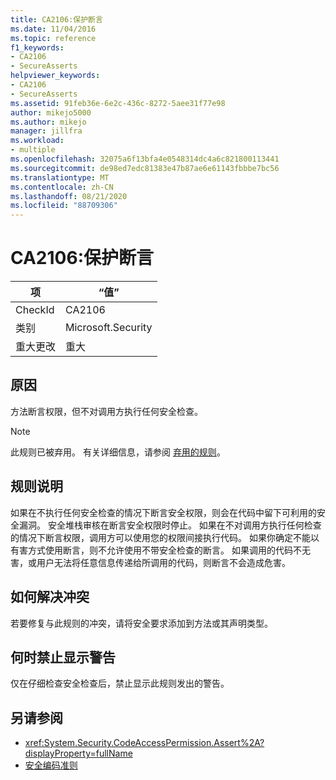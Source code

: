```yaml
---
title: CA2106:保护断言
ms.date: 11/04/2016
ms.topic: reference
f1_keywords:
- CA2106
- SecureAsserts
helpviewer_keywords:
- CA2106
- SecureAsserts
ms.assetid: 91feb36e-6e2c-436c-8272-5aee31f77e98
author: mikejo5000
ms.author: mikejo
manager: jillfra
ms.workload:
- multiple
ms.openlocfilehash: 32075a6f13bfa4e0548314dc4a6c821800113441
ms.sourcegitcommit: de98ed7edc81383e47b87ae6e61143fbbbe7bc56
ms.translationtype: MT
ms.contentlocale: zh-CN
ms.lasthandoff: 08/21/2020
ms.locfileid: "88709306"
---
```

# <a name="ca2106-secure-asserts"></a>CA2106:保护断言

|项|“值”|
|-|-|
|CheckId|CA2106|
|类别|Microsoft.Security|
|重大更改|重大|

## <a name="cause"></a>原因
方法断言权限，但不对调用方执行任何安全检查。

> [!NOTE]
> 此规则已被弃用。 有关详细信息，请参阅 [弃用的规则](fxcop-rule-port-status.md#deprecated-rules)。

## <a name="rule-description"></a>规则说明
如果在不执行任何安全检查的情况下断言安全权限，则会在代码中留下可利用的安全漏洞。 安全堆栈审核在断言安全权限时停止。 如果在不对调用方执行任何检查的情况下断言权限，调用方可以使用您的权限间接执行代码。 如果你确定不能以有害方式使用断言，则不允许使用不带安全检查的断言。 如果调用的代码不无害，或用户无法将任意信息传递给所调用的代码，则断言不会造成危害。

## <a name="how-to-fix-violations"></a>如何解决冲突
若要修复与此规则的冲突，请将安全要求添加到方法或其声明类型。

## <a name="when-to-suppress-warnings"></a>何时禁止显示警告
仅在仔细检查安全检查后，禁止显示此规则发出的警告。

## <a name="see-also"></a>另请参阅

- <xref:System.Security.CodeAccessPermission.Assert%2A?displayProperty=fullName>
- [安全编码准则](/dotnet/standard/security/secure-coding-guidelines)
